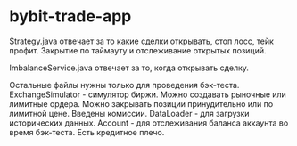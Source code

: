 # bybit-trade-app
Strategy.java отвечает за то какие сделки открывать, стоп лосс, тейк профит. Закрытие по таймауту и отслеживание открытых позиций.

ImbalanceService.java отвечает за то, когда открывать сделку.

Остальные файлы нужны только для проведения бэк-теста. ExchangeSimulator - симулятор биржи. Можно создавать рыночные или лимитные ордера. Можно закрывать позиции принудительно или по лимитной цене. Введены комиссии. DataLoader - для загрузки исторических данных. Account - для отслеживания баланса аккаунта во время бэк-теста. Есть кредитное плечо. 
